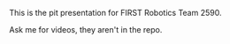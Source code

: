 This is the pit presentation for FIRST Robotics Team 2590.

Ask me for videos, they aren't in the repo.
